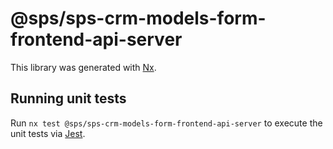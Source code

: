 # @sps/sps-crm-models-form-frontend-api-server

This library was generated with [Nx](https://nx.dev).

## Running unit tests

Run `nx test @sps/sps-crm-models-form-frontend-api-server` to execute the unit tests via [Jest](https://jestjs.io).
